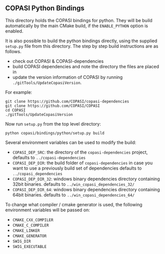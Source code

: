 ## COPASI Python Bindings
This directory holds the COPASI bindings for python. They will be build automatically by the main CMake build, if the `ENABLE_PYTHON` option is enabled.

It is also possible to build the python bindings directly, using the supplied `setup.py` file from this directory. The step by step build instructions are as follows. 

* check out COPASI & COPASI-dependencies
* build COPASI dependencies and note the directory the files are placed in
* update the version information of COPASI by running `./gitTools/UpdateCopasiVersion`. 

For example: 

	git clone https://github.com/COPASI/copasi-dependencies
	git clone https://github.com/COPASI/COPASI
	cd COPASI
	./gitTools/UpdateCopasiVersion
	
Now run `setup.py` from the top level directory:

	python copasi/bindings/python/setup.py build

Several environment variables can be used to modify the build: 

* `COPASI_DEP_SRC`: the directory of the `copasi-dependencies` project, defaults to `../copasi-dependencies`
* `COPASI_DEP_DIR`: the build folder of `copasi-dependencies` in case you want to use a previously build set of dependencies defaults to `../copasi_dependencies`
* `COPASI_DEP_DIR_32`: windows binary dependencies directory containing 32bit binaries. defaults to `../win_copasi_dependencies_32/`
* `COPASI_DEP_DIR_64`: windows binary dependencies directory containing 64bit binaries. defaults to `../win_copasi_dependencies_64/`

To change what compiler / cmake generator is used, the following environment variables will be passed on: 

* `CMAKE_CXX_COMPILER`
* `CMAKE_C_COMPILER`
* `CMAKE_LINKER`
* `CMAKE_GENERATOR`
* `SWIG_DIR`
* `SWIG_EXECUTABLE`

